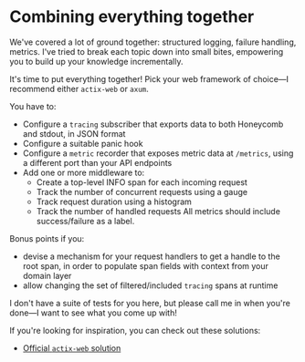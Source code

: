 # Combining everything together

We've covered a lot of ground together: structured logging, failure handling, metrics.
I've tried to break each topic down into small bites, empowering you to build up your
knowledge incrementally.

It's time to put everything together!
Pick your web framework of choice—I recommend either `actix-web` or `axum`.

You have to:
- Configure a `tracing` subscriber that exports data to both Honeycomb and stdout, in JSON format
- Configure a suitable panic hook
- Configure a `metric` recorder that exposes metric data at `/metrics`, using a different port
  than your API endpoints
- Add one or more middleware to:
  - Create a top-level INFO span for each incoming request
  - Track the number of concurrent requests using a gauge
  - Track request duration using a histogram
  - Track the number of handled requests
  All metrics should include success/failure as a label.

Bonus points if you:
- devise a mechanism for your request handlers to get a handle to the root span, in order to
  populate span fields with context from your domain layer
- allow changing the set of filtered/included `tracing` spans at runtime

I don't have a suite of tests for you here, but please call me in when you're done—I want to
see what you come up with!

If you're looking for inspiration, you can check out these solutions:
- [Official `actix-web` solution](https://github.com/actix/examples/tree/master/tracing/mainmatter-workshop)
